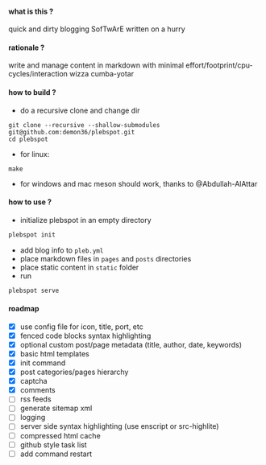 #### what is this ?
quick and dirty blogging SofTwArE written on a hurry

#### rationale ?
write and manage content in markdown with minimal effort/footprint/cpu-cycles/interaction wizza cumba-yotar

#### how to build ?
- do a recursive clone and change dir
```
git clone --recursive --shallow-submodules git@github.com:demon36/plebspot.git
cd plebspot
```
- for linux:
```
make
```
- for windows and mac meson should work, thanks to @Abdullah-AlAttar

#### how to use ?
- initialize plebspot in an empty directory 
```sh
plebspot init
```
- add blog info to `pleb.yml`
- place markdown files in `pages` and `posts` directories
- place static content in `static` folder
- run
```sh
plebspot serve
```

#### roadmap
- [x] use config file for icon, title, port, etc
- [x] fenced code blocks syntax highlighting
- [x] optional custom post/page metadata (title, author, date, keywords)
- [x] basic html templates
- [x] init command 
- [x] post categories/pages hierarchy
- [x] captcha
- [x] comments
- [ ] rss feeds
- [ ] generate sitemap xml
- [ ] logging
- [ ] server side syntax highlighting (use enscript or src-highlite)
- [ ] compressed html cache
- [ ] github style task list
- [ ] add command restart
